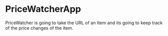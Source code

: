 # PriceWatcherApp
PriceWatcher is going to take the URL of an Item and its going to keep track of the price changes of the item.
